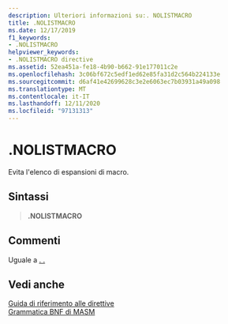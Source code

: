 ```yaml
---
description: Ulteriori informazioni su:. NOLISTMACRO
title: .NOLISTMACRO
ms.date: 12/17/2019
f1_keywords:
- .NOLISTMACRO
helpviewer_keywords:
- .NOLISTMACRO directive
ms.assetid: 52ea451a-fe18-4b90-b662-91e177011c2e
ms.openlocfilehash: 3c06bf672c5edf1ed62e85fa31d2c564b224133e
ms.sourcegitcommit: d6af41e42699628c3e2e6063ec7b03931a49a098
ms.translationtype: MT
ms.contentlocale: it-IT
ms.lasthandoff: 12/11/2020
ms.locfileid: "97131313"
---
```

# <a name="nolistmacro"></a>.NOLISTMACRO

Evita l'elenco di espansioni di macro.

## <a name="syntax"></a>Sintassi

> **.NOLISTMACRO**

## <a name="remarks"></a>Commenti

Uguale a [. .](dot-sall.md)

## <a name="see-also"></a>Vedi anche

[Guida di riferimento alle direttive](directives-reference.md)\
[Grammatica BNF di MASM](masm-bnf-grammar.md)

